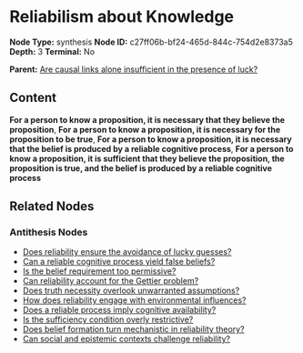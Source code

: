 # Reliabilism about Knowledge

**Node Type:** synthesis
**Node ID:** c27ff06b-bf24-465d-844c-754d2e8373a5
**Depth:** 3
**Terminal:** No

**Parent:** [Are causal links alone insufficient in the presence of luck?](are-causal-links-alone-insufficient-in-the-presence-of-luck-antithesis-7065df56-2f31-43d3-a7bd-686adf7dbf18.md)

## Content

**For a person to know a proposition, it is necessary that they believe the proposition**, **For a person to know a proposition, it is necessary for the proposition to be true**, **For a person to know a proposition, it is necessary that the belief is produced by a reliable cognitive process**, **For a person to know a proposition, it is sufficient that they believe the proposition, the proposition is true, and the belief is produced by a reliable cognitive process**

## Related Nodes

### Antithesis Nodes

- [Does reliability ensure the avoidance of lucky guesses?](does-reliability-ensure-the-avoidance-of-lucky-guesses-antithesis-885cd802-9ede-47d8-8235-56bb099bb24e.md)
- [Can a reliable cognitive process yield false beliefs?](can-a-reliable-cognitive-process-yield-false-beliefs-antithesis-95b93db2-cb65-4a17-9a3b-a73e276dba47.md)
- [Is the belief requirement too permissive?](is-the-belief-requirement-too-permissive-antithesis-53530fff-9c76-4c3e-b6d1-914fa30d9cb4.md)
- [Can reliability account for the Gettier problem?](can-reliability-account-for-the-gettier-problem-antithesis-b05bacad-4241-49d4-bc59-1bebe5830c47.md)
- [Does truth necessity overlook unwarranted assumptions?](does-truth-necessity-overlook-unwarranted-assumptions-antithesis-6454930b-dbb7-4ba2-8df1-9ee97e6e0dcd.md)
- [How does reliability engage with environmental influences?](how-does-reliability-engage-with-environmental-influences-antithesis-1896394a-a2ba-4c4a-b7a1-03e93681faf2.md)
- [Does a reliable process imply cognitive availability?](does-a-reliable-process-imply-cognitive-availability-antithesis-9cdfb7f2-6184-49be-8a5e-954f77803ea5.md)
- [Is the sufficiency condition overly restrictive?](is-the-sufficiency-condition-overly-restrictive-antithesis-b52374fa-25cc-4e9d-b380-7f8975da4f37.md)
- [Does belief formation turn mechanistic in reliability theory?](does-belief-formation-turn-mechanistic-in-reliability-theory-antithesis-7b3b906f-c10a-4183-b0c5-d24cc30a286f.md)
- [Can social and epistemic contexts challenge reliability?](can-social-and-epistemic-contexts-challenge-reliability-antithesis-f4c709bd-d766-4642-bf58-9da5989235ff.md)
